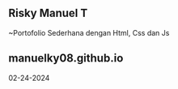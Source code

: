 ## Risky Manuel T

~Portofolio Sederhana dengan Html, Css dan Js

## manuelky08.github.io

02-24-2024